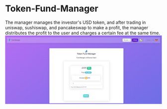 # Token-Fund-Manager
The manager manages the investor's USD token, and after trading in uniswap, sushiswap, and pancakeswap to make a profit, the manager distributes the profit to the user and charges a certain fee at the same time.
<img src="https://github.com/CryptoDappRun/Token-Fund-Manager/blob/main/screen.png">
